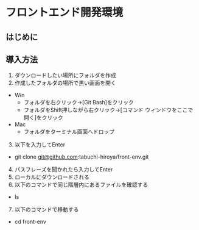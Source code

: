 # フロントエンド開発環境

## はじめに



## 導入方法

1. ダウンロードしたい場所にフォルダを作成
2. 作成したフォルダの場所で黒い画面を開く
  * Win
    * フォルダを右クリック→[Git Bash]をクリック
    * フォルダをShift押しながら右クリック→[コマンド ウィンドウをここで開く]をクリック
  * Mac
    * フォルダをターミナル画面へドロップ
3. 以下を入力してEnter
  * git clone git@github.com:tabuchi-hiroya/front-env.git
4. パスフレーズを聞かれたら入力してEnter
5. ローカルにダウンロードされる
6. 以下のコマンドで同じ階層内にあるファイルを確認する
  * ls
7. 以下のコマンドで移動する
  * cd front-env
